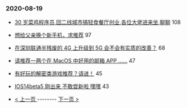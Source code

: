 ### 2020-08-19 
- [30 岁菜鸡程序员,回二线城市搞轻食餐厅创业,各位大佬进来坐,聊聊](https://www.v2ex.com/t/699531) 108
- [想给父亲换个新手机，求推荐](https://www.v2ex.com/t/699566) 97
- [在深圳联通半残废的 4G 上升级到 5G 会不会有实质的改善？](https://www.v2ex.com/t/699499) 68
- [请推荐一两个在 MacOS 中好用的邮箱 APP ……](https://www.v2ex.com/t/699537) 47
- [有好玩的解密类游戏推荐？请进！](https://www.v2ex.com/t/699511) 45
- [IOS14beta5 刚出来 不敢尝新啦 嘿嘿](https://www.v2ex.com/t/699521) 43 

- [ < 上一页 ](https://github.com/able8/v2ex-hot-record/blob/master/2020-08-18.md) -------- [ 下一页 > ](https://github.com/able8/v2ex-hot-record/blob/master/2020-08-20.md)